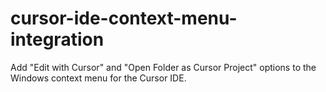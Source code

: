 # cursor-ide-context-menu-integration
Add "Edit with Cursor" and "Open Folder as Cursor Project" options to the Windows context menu for the Cursor IDE.
